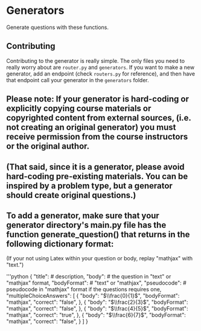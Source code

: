 # Generators

Generate questions with these functions.

## Contributing

Contributing to the generator is really simple. The only files you need to really worry about are `router.py` and `generators`. If you want to make a new generator, add an endpoint (check `routers.py` for reference), and then have that endpoint call your generator in the `generators` folder.

## Please note: If your generator is hard-coding or explicitly copying course materials or copyrighted content from external sources, (i.e. not creating an original generator) you must receive permission from the course instructors or the original author.
## (That said, since it is a generator, please avoid hard-coding pre-existing materials. You can be inspired by a problem type, but a generator should create original questions.)

## To add a generator, make sure that your generator directory's main.py file has the function generate_question() that returns in the following dictionary format:

(If your not using Latex within your question or body, replay "mathjax" with "text.")


'''python
 {
     "title": # description,
     "body": # the question in "text" or "mathjax" format,
     "bodyFormat": # "text" or "mathjax",
     "pseudocode": # pseudocode in "mathjax" format if the questions requires one,
     "multipleChoiceAnswers": [
         {
             "body": "$\\frac{0}{1}$",
             "bodyFormat": "mathjax",
             "correct": "false",
         },
         {
             "body": "$\\frac{2}{3}$",
             "bodyFormat": "mathjax",
             "correct": "false",
         },
         {
             "body": "$\\frac{4}{5}$",
             "bodyFormat": "mathjax",
             "correct": "true",
         },
         {
             "body": "$\\frac{6}{7}$",
             "bodyFormat": "mathjax",
             "correct": "false",
         }
     ]
 }
